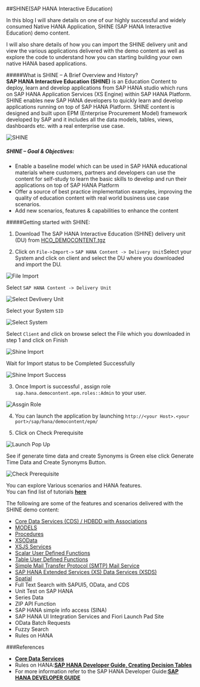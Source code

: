 ##SHINE(SAP HANA Interactive Education)

In this blog I will share details on one of our highly successful and widely consumed Native HANA Application, SHINE (SAP HANA Interactive Education) demo content.     

I will also share details of how you can import the SHINE delivery unit and view the various applications delivered with the demo content as well as explore the code to understand how you can starting building your own native HANA based applications.   

#####What is SHINE – A Brief Overview and History?   
**SAP HANA Interactive Education (SHINE)** is an Education Content to deploy, learn and develop applications from SAP HANA studio which runs on SAP HANA Application Services (XS Engine) within SAP HANA Platform. SHINE enables new SAP HANA developers to quickly learn and develop applications running on top of SAP HANA Platform. SHINE content is designed and built upon EPM (Enterprise Procurement Model) framework developed by SAP and it includes all the data models, tables, views, dashboards etc. with a real enterprise use case.

![SHINE](./images/SHINE1.png  "SHINE")

##### SHINE – Goal & Objectives:


- Enable a baseline model which can be used in SAP HANA educational materials where customers, partners and developers can use the content for self-study to learn the basic skills to develop and run their applications on top of SAP HANA Platform
- Offer a source of best practice implementation examples, improving the quality of education content with real world business use case scenarios.
- Add new scenarios, features & capabilities to enhance the content
   
#####Getting started with SHINE:
1.	Download The SAP HANA Interactive Education (SHINE) delivery unit (DU)  from [HCO_DEMOCONTENT.tgz](./HCO_DEMOCONTENT.tgz "SHINE DU")

2.	Click on `File->Import->` `SAP HANA Content -> Delivery Unit`Select your System and click on client and select the DU where you downloaded and import the DU.

![File Import](./images/FileImport.png  "File Import")

Select `SAP HANA Content -> Delivery Unit`

![Select Devlivery Unit](./images/SelectDeliveryUnit.png  "Select Devlivery Unit")

Select your System `SID`

![Select System](./images/selectSystem.png  "Select System")

Select `Client` and click on browse select the File which you downloaded in step 1 and click on Finish

![Shine Import](./images/ShineDUImport.png  "Shine Import")   

Wait for Import status to be Completed Successfully 

![Shine Import Success](./images/ImportSuccess.png  "Shine Import Success")


3.	Once Import is successful , assign role `sap.hana.democontent.epm.roles::Admin` to your user.

![Assgin Role](./images/AssginRole.png  "Assgin Role")


4.	You can launch the application  by launching `http://<your Host>.<your port>/sap/hana/democontent/epm/`
	
5.	Click on Check Prerequisite 

![Launch Pop Up](./images/LaunchPopUp.png  "Launch Pop Up")

See if generate time data and create Synonyms is Green else click Generate Time Data and Create Synonyms Button.

![Check Prerequisite](./images/CheckPrereqisite.png  "Check Prerequisite")



You can explore Various scenarios and HANA features.   
You can find list of tutorials **[here](/Tutorials/README.md)** 

The following are some of the features and scenarios  delivered with the SHINE demo content:     

- [Core Data Services (CDS) / HDBDD with Associations](./Tutorials/SHINE-CoreDataService/README.md  "SHINE-Core Data Service")
- [MODELS](./Tutorials/SHINE-VIEWS/README.md "SHINE-VIEWS")
- [Procedures](./Tutorials/SHINE-Procedures/README.md "SHINE-Procedures")
- [XSOData](./Tutorials/SHINE-OdataServices/README.md  "XSOData") 
- [XSJS Services](./Tutorials/SHINE-XSJS-Services/README.md  "XSJS Services")
- [Scalar User Defined Functions](./Tutorials/SHINE-ScalarUserDefinedFunctions/README.md "SHINE-ScalarUserDefinedFunctions")
- [Table User Defined Functions](./Tutorials/SHINE-TableUserDefinedFunctions/README.md  "SHINE-TableUserDefinedFunctions") 
- [Simple Mail Transfer Protocol (SMTP) Mail Service](./Tutorials/SHINE-SimpleMailTransferProtocolScenario/README.md  "Simple Mail Transfer Protocol SMTP Mail Service")
- [SAP HANA Extended Services (XS) Data Services (XSDS)](./Tutorials/SHINE-XSDataServices/README.md  "SAP HANA Extended Services XS Data Services XSDS")
- [Spatial](./Tutorials/SHINE-SpatialScenario/README.md  "Spatial")
- Full Text Search with SAPUI5, OData, and CDS
- Unit Test on SAP HANA
- Series Data
- ZIP API Function 	
- SAP HANA simple info access (SINA)
- SAP HANA UI Integration Services and Fiori Launch Pad Site
- OData Batch Requests
- Fuzzy Search
- Rules on HANA



###References 
- <a href="http://www.saphana.com/docs/DOC-3773" target="_blank">**Core Data Services**</a>
- Rules on HANA:<a href="http://scn.sap.com/community/developer-center/hana/blog/2013/10/11/big-data-decisionmaking-
made-better-with-business-rules-in-sap-hana
" target="_blank">**SAP HANA Developer Guide, Creating Decision Tables**</a>  
- For more information refer to the SAP HANA Developer Guide:<a href="http://help.sap.com/hana/SAP_HANA_Developer_Guide_en.pdf" target="_blank">**SAP HANA DEVELOPER GUIDE**</a>